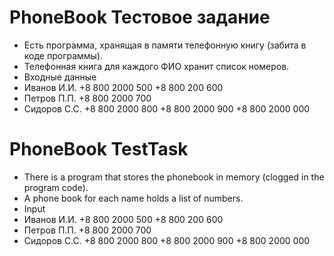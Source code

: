 # PhoneBook Тестовое задание
* Есть программа, хранящая в памяти телефонную книгу (забита в коде программы).
* Телефонная книга для каждого ФИО хранит список номеров.
* Входные данные
* Иванов И.И. +8 800 2000 500 +8 800 200 600
* Петров П.П. +8 800 2000 700
* Сидоров С.С. +8 800 2000 800 +8 800 2000 900 +8 800 2000 000

# PhoneBook TestTask
* There is a program that stores the phonebook in memory (clogged in the program code).
* A phone book for each name holds a list of numbers.
* Input
* Иванов И.И. +8 800 2000 500 +8 800 200 600
* Петров П.П. +8 800 2000 700
* Сидоров С.С. +8 800 2000 800 +8 800 2000 900 +8 800 2000 000

